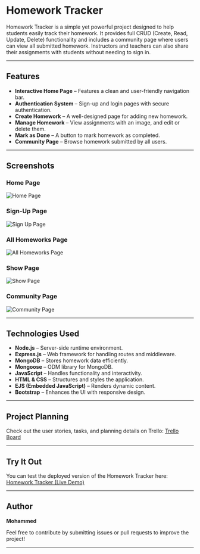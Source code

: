 # Homework Tracker

Homework Tracker is a simple yet powerful project designed to help students easily track their homework. It provides full CRUD (Create, Read, Update, Delete) functionality and includes a community page where users can view all submitted homework. Instructors and teachers can also share their assignments with students without needing to sign in.

---

## Features
- **Interactive Home Page** – Features a clean and user-friendly navigation bar.
- **Authentication System** – Sign-up and login pages with secure authentication.
- **Create Homework** – A well-designed page for adding new homework.
- **Manage Homework** – View assignments with an image, and edit or delete them.
- **Mark as Done** – A button to mark homework as completed.
- **Community Page** – Browse homework submitted by all users.

---

## Screenshots

### Home Page
![Home Page](https://github.com/user-attachments/assets/f7187134-6a68-458e-befd-b0f531ce8d10)

### Sign-Up Page
![Sign Up Page](https://github.com/user-attachments/assets/a8082c69-b53b-4d67-ab01-af18ae721a19)

### All Homeworks Page
![All Homeworks Page](https://github.com/user-attachments/assets/759f4ef1-9ff6-4d4b-a3ff-8fb23956d494)

### Show Page
![Show Page](https://github.com/user-attachments/assets/6215cdcc-0a9a-401a-b59b-0b58133f7b9a)

### Community Page
![Community Page](https://github.com/user-attachments/assets/db060ed0-b2b1-4835-9bf6-bbd34cc58dcd)

---

## Technologies Used

- **Node.js** – Server-side runtime environment.
- **Express.js** – Web framework for handling routes and middleware.
- **MongoDB** – Stores homework data efficiently.
- **Mongoose** – ODM library for MongoDB.
- **JavaScript** – Handles functionality and interactivity.
- **HTML & CSS** – Structures and styles the application.
- **EJS (Embedded JavaScript)** – Renders dynamic content.
- **Bootstrap** – Enhances the UI with responsive design.




---

## Project Planning
Check out the user stories, tasks, and planning details on Trello:
[Trello Board](https://trello.com/b/lnBDUkrS/project-2-planning-homeworkstracker)

---

## Try It Out
You can test the deployed version of the Homework Tracker here:
[Homework Tracker (Live Demo)](https://homework-tracker-65c3f9421a5e.herokuapp.com/)

---

## Author
**Mohammed**

Feel free to contribute by submitting issues or pull requests to improve the project!

---
